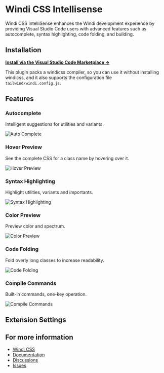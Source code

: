 # Windi CSS Intellisense

Windi CSS IntelliSense enhances the Windi development experience by providing Visual Studio Code users with advanced features such as autocomplete, syntax highlighting, code folding, and building.

## Installation

**[Install via the Visual Studio Code Marketplace →](https://marketplace.visualstudio.com/items?itemName=voorjaar.windicss-intellisense)**

This plugin packs a windicss compiler, so you can use it without installing windicss, and it also supports the configuration file `tailwind/windi.config.js`.

## Features

### Autocomplete

Intelligent suggestions for utilities and variants.

<img src="https://github.com/windicss/windicss-intellisense/blob/main/screenshots/completion.png" alt="Auto Complete"/>

### Hover Preview

See the complete CSS for a class name by hovering over it.

<img src="https://github.com/windicss/windicss-intellisense/blob/main/screenshots/hover.png" alt="Hover Preview"/>

### Syntax Highlighting

Highlight utilities, variants and importants.

<img src="https://github.com/windicss/windicss-intellisense/blob/main/screenshots/highlight.png" alt="Syntax Highlighting"/>

### Color Preview

Preview color and spectrum.

<img src="https://github.com/windicss/windicss-intellisense/blob/main/screenshots/color.png" alt="Color Preview"/>

### Code Folding

Fold overly long classes to increase readability.

<img src="https://github.com/windicss/windicss-intellisense/blob/main/screenshots/highlight.png" alt="Code Folding"/>

### Compile Commands

Built-in commands, one-key operation.

<img src="https://github.com/windicss/windicss-intellisense/blob/main/screenshots/commands.png" alt="Compile Commands"/>

## Extension Settings

## For more information

* [Windi CSS](https://github.com/windicss/windicss)
* [Documentation](https://windicss.netlify.app/)
* [Discussions](https://github.com/windicss/windicss/discussions)
* [Issues](https://github.com/windicss/windicss-intellisense/issues)